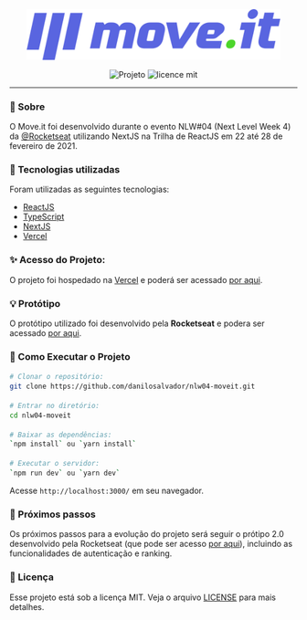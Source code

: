 <p align="center">  
   <img src="./public/logo-full.svg" alt="Move It" width="444px"/> 
</p>

<div align="center">

![Projeto](https://img.shields.io/badge/danilosalvador-nlw04-moveit)
![licence mit](https://img.shields.io/badge/license-MIT-green)

</div>

---

### 📖 Sobre

O Move.it foi desenvolvido durante o evento NLW#04 (Next Level Week 4) da [@Rocketseat](https://github.com/Rocketseat) utilizando NextJS na Trilha de ReactJS em 22 até 28 de fevereiro de 2021.



### 📝 Tecnologias utilizadas

Foram utilizadas as seguintes tecnologias:

- [ReactJS](https://reactjs.org/)
- [TypeScript](https://www.typescriptlang.org/)
- [NextJS](https://nextjs.org/)
- [Vercel](https://vercel.com/)



### ✨ Acesso do Projeto:

O projeto foi hospedado na [Vercel](https://vercel.com/) e poderá ser acessado [por aqui](https://moveit.danilosalvador.vercel.app). 



### 💡 Protótipo

O protótipo utilizado foi desenvolvido pela **Rocketseat** e podera ser acessado [por aqui](https://www.figma.com/file/4JjnwdHNLXcxm9H7Os9D5I/Move.it-1.0).



### 🚀 Como Executar o Projeto

```bash
# Clonar o repositório:
git clone https://github.com/danilosalvador/nlw04-moveit.git

# Entrar no diretório:
cd nlw04-moveit

# Baixar as dependências:
`npm install` ou `yarn install`

# Executar o servidor:
`npm run dev` ou `yarn dev`

```
Acesse  `http://localhost:3000/` em seu navegador.



### 🤖 Próximos passos

Os próximos passos para a evolução do projeto será seguir o prótipo 2.0 desenvolvido pela Rocketseat (que pode ser acesso [por aqui](https://www.figma.com/file/3SLOKw2hSaZY517eTtZEn2/Move.it-2.0)), incluindo as funcionalidades de autenticação e ranking. 



### 📝 Licença
Esse projeto está sob a licença MIT. Veja o arquivo [LICENSE](LICENSE) para mais detalhes.
